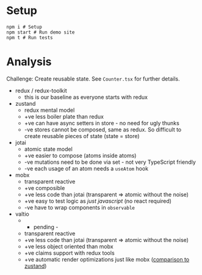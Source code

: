 # Setup
```
npm i # Setup
npm start # Run demo site
npm t # Run tests
```

# Analysis

Challenge: Create reusable state. See `Counter.tsx` for further details.

* redux / redux-toolkit
  * this is our baseline as everyone starts with redux
* zustand
  * redux mental model
  * +ve less boiler plate than redux
  * +ve can have async setters in store - no need for ugly thunks
  * -ve stores cannot be composed, same as redux. So difficult to create reusable pieces of state (state = store)
* jotai
  * atomic state model
  * +ve easier to compose (atoms inside atoms)
  * -ve mutations need to be done via set - not very TypeScript friendly
  * -ve each usage of an atom needs a `useAtom` hook
* mobx
  * transparent reactive
  * +ve composible
  * +ve less code than jotai (transparent => atomic without the noise)
  * +ve easy to test logic as _just javascript_ (no react required)
  * -ve have to wrap components in `observable`
* valtio
  * - pending -
  * transparent reactive
  * +ve less code than jotai (transparent => atomic without the noise)
  * +ve less object oriented than mobx
  * +ve claims support with redux tools
  * +ve automatic render optimizations just like mobx ([comparison to zustand](https://docs.pmnd.rs/zustand/getting-started/comparison#valtio))
